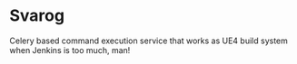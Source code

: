 # Svarog
Celery based command execution service that works as UE4 build system when Jenkins is too much, man! 
